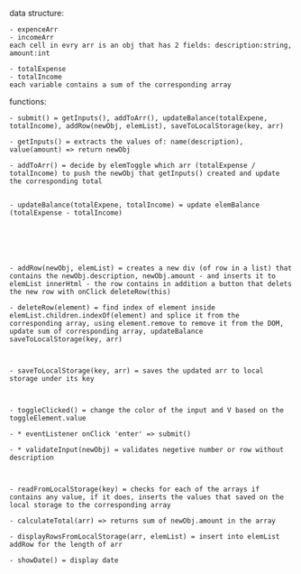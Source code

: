 data structure:

    - expenceArr
    - incomeArr
    each cell in evry arr is an obj that has 2 fields: description:string, amount:int

    - totalExpense
    - totalIncome
    each variable contains a sum of the corresponding array

functions:

    - submit() = getInputs(), addToArr(), updateBalance(totalExpene, totalIncome), addRow(newObj, elemList), saveToLocalStorage(key, arr)

    - getInputs() = extracts the values of: name(description), value(amount) => return newObj

    - addToArr() = decide by elemToggle which arr (totalExpense / totalIncome) to push the newObj that getInputs() created and update the corresponding total


    - updateBalance(totalExpene, totalIncome) = update elemBalance (totalExpense - totalIncome)






    - addRow(newObj, elemList) = creates a new div (of row in a list) that contains the newObj.description, newObj.amount - and inserts it to elemList innerHtml - the row contains in addition a button that delets the new row with onClick deleteRow(this)

    - deleteRow(element) = find index of element inside elemList.children.indexOf(element) and splice it from the corresponding array, using element.remove to remove it from the DOM, update sum of corresponding array, updateBalance saveToLocalStorage(key, arr)



    - saveToLocalStorage(key, arr) = saves the updated arr to local storage under its key



    - toggleClicked() = change the color of the input and V based on the toggleElement.value

    - * eventListener onClick 'enter' => submit()

    - * validateInput(newObj) = validates negetive number or row without description



    - readFromLocalStorage(key) = checks for each of the arrays if contains any value, if it does, inserts the values that saved on the local storage to the corresponding array

    - calculateTotal(arr) => returns sum of newObj.amount in the array

    - displayRowsFromLocalStorage(arr, elemList) = insert into elemList addRow for the length of arr

    - showDate() = display date

